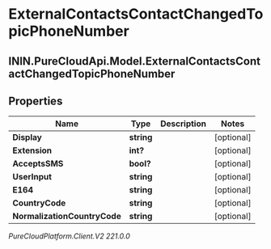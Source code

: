 # ExternalContactsContactChangedTopicPhoneNumber

## ININ.PureCloudApi.Model.ExternalContactsContactChangedTopicPhoneNumber

## Properties

|Name | Type | Description | Notes|
|------------ | ------------- | ------------- | -------------|
| **Display** | **string** |  | [optional] |
| **Extension** | **int?** |  | [optional] |
| **AcceptsSMS** | **bool?** |  | [optional] |
| **UserInput** | **string** |  | [optional] |
| **E164** | **string** |  | [optional] |
| **CountryCode** | **string** |  | [optional] |
| **NormalizationCountryCode** | **string** |  | [optional] |



_PureCloudPlatform.Client.V2 221.0.0_
